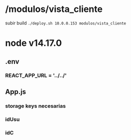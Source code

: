 # /modulos/vista_cliente

subir build `./deploy.sh 10.0.0.153 modulos/vista_cliente`

# node v14.17.0

## .env

### REACT_APP_URL = '../../'

## App.js

### storage keys necesarias

### idUsu

### idC
